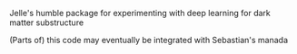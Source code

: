 Jelle's humble package for experimenting with deep learning for dark matter substructure

(Parts of) this code may eventually be integrated with Sebastian's manada
